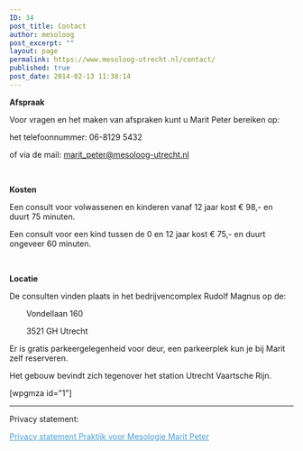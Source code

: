 ```yaml
---
ID: 34
post_title: Contact
author: mesoloog
post_excerpt: ""
layout: page
permalink: https://www.mesoloog-utrecht.nl/contact/
published: true
post_date: 2014-02-13 11:38:14
---
```

<strong>Afspraak</strong>

Voor vragen en het maken van afspraken kunt u Marit Peter bereiken op:

het telefoonnummer: 06-8129 5432

of via de mail: <a href="mailto:maritpeter.mesologie@gmail.com">marit_peter@mesoloog-utrecht.nl</a>

&nbsp;

<strong>Kosten</strong>

Een consult voor volwassenen en kinderen vanaf 12 jaar kost € 98,- en duurt 75 minuten.

Een consult voor een kind tussen de 0 en 12 jaar kost € 75,- en duurt ongeveer 60 minuten.

&nbsp;

<strong>Locatie</strong>

De consulten vinden plaats in het bedrijvencomplex Rudolf Magnus op de:
<p style="padding-left: 30px;">Vondellaan 160</p>
<p style="padding-left: 30px;">3521 GH Utrecht</p>
Er is gratis parkeergelegenheid voor deur, een parkeerplek kun je bij Marit zelf reserveren.

Het gebouw bevindt zich tegenover het station Utrecht Vaartsche Rijn.

</div>
[wpgmza id="1"]
<div>

<hr />

Privacy statement:

<span style="color: #4a9dd4;"><a style="color: #4a9dd4;" href="https://www.mesoloog-utrecht.nl/wp-content/uploads/2018/06/Privacy-statement-Praktijk-voor-Mesologie-Marit-Peter.pdf">Privacy statement Praktijk voor Mesologie Marit Peter</a></span>

&nbsp;